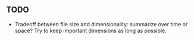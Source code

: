 ## TODO

- Tradeoff between file size and dimensionality: summarize over time or space? Try to keep important dimensions as long as possible.
